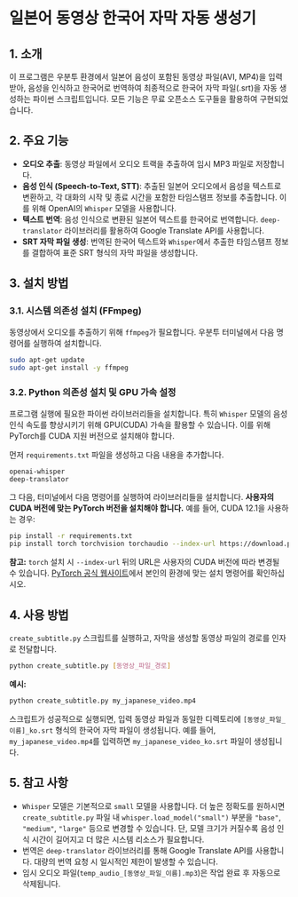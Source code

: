# 일본어 동영상 한국어 자막 자동 생성기

## 1. 소개

이 프로그램은 우분투 환경에서 일본어 음성이 포함된 동영상 파일(AVI, MP4)을 입력받아, 음성을 인식하고 한국어로 번역하여 최종적으로 한국어 자막 파일(.srt)을 자동 생성하는 파이썬 스크립트입니다. 모든 기능은 무료 오픈소스 도구들을 활용하여 구현되었습니다.

## 2. 주요 기능

*   **오디오 추출**: 동영상 파일에서 오디오 트랙을 추출하여 임시 MP3 파일로 저장합니다.
*   **음성 인식 (Speech-to-Text, STT)**: 추출된 일본어 오디오에서 음성을 텍스트로 변환하고, 각 대화의 시작 및 종료 시간을 포함한 타임스탬프 정보를 추출합니다. 이를 위해 OpenAI의 `Whisper` 모델을 사용합니다.
*   **텍스트 번역**: 음성 인식으로 변환된 일본어 텍스트를 한국어로 번역합니다. `deep-translator` 라이브러리를 활용하여 Google Translate API를 사용합니다.
*   **SRT 자막 파일 생성**: 번역된 한국어 텍스트와 `Whisper`에서 추출한 타임스탬프 정보를 결합하여 표준 SRT 형식의 자막 파일을 생성합니다.

## 3. 설치 방법

### 3.1. 시스템 의존성 설치 (FFmpeg)

동영상에서 오디오를 추출하기 위해 `ffmpeg`가 필요합니다. 우분투 터미널에서 다음 명령어를 실행하여 설치합니다.

```bash
sudo apt-get update
sudo apt-get install -y ffmpeg
```

### 3.2. Python 의존성 설치 및 GPU 가속 설정

프로그램 실행에 필요한 파이썬 라이브러리들을 설치합니다. 특히 `Whisper` 모델의 음성 인식 속도를 향상시키기 위해 GPU(CUDA) 가속을 활용할 수 있습니다. 이를 위해 PyTorch를 CUDA 지원 버전으로 설치해야 합니다.

먼저 `requirements.txt` 파일을 생성하고 다음 내용을 추가합니다.

```
openai-whisper
deep-translator
```

그 다음, 터미널에서 다음 명령어를 실행하여 라이브러리들을 설치합니다. **사용자의 CUDA 버전에 맞는 PyTorch 버전을 설치해야 합니다.** 예를 들어, CUDA 12.1을 사용하는 경우:

```bash
pip install -r requirements.txt
pip install torch torchvision torchaudio --index-url https://download.pytorch.org/whl/cu121
```

**참고:** `torch` 설치 시 `--index-url` 뒤의 URL은 사용자의 CUDA 버전에 따라 변경될 수 있습니다. [PyTorch 공식 웹사이트](https://pytorch.org/get-started/locally/)에서 본인의 환경에 맞는 설치 명령어를 확인하십시오.


## 4. 사용 방법

`create_subtitle.py` 스크립트를 실행하고, 자막을 생성할 동영상 파일의 경로를 인자로 전달합니다.

```bash
python create_subtitle.py [동영상_파일_경로]
```

**예시:**

```bash
python create_subtitle.py my_japanese_video.mp4
```

스크립트가 성공적으로 실행되면, 입력 동영상 파일과 동일한 디렉토리에 `[동영상_파일_이름]_ko.srt` 형식의 한국어 자막 파일이 생성됩니다. 예를 들어, `my_japanese_video.mp4`를 입력하면 `my_japanese_video_ko.srt` 파일이 생성됩니다.

## 5. 참고 사항

*   `Whisper` 모델은 기본적으로 `small` 모델을 사용합니다. 더 높은 정확도를 원하시면 `create_subtitle.py` 파일 내 `whisper.load_model("small")` 부분을 `"base"`, `"medium"`, `"large"` 등으로 변경할 수 있습니다. 단, 모델 크기가 커질수록 음성 인식 시간이 길어지고 더 많은 시스템 리소스가 필요합니다.
*   번역은 `deep-translator` 라이브러리를 통해 Google Translate API를 사용합니다. 대량의 번역 요청 시 일시적인 제한이 발생할 수 있습니다.
*   임시 오디오 파일(`temp_audio_[동영상_파일_이름].mp3`)은 작업 완료 후 자동으로 삭제됩니다.

